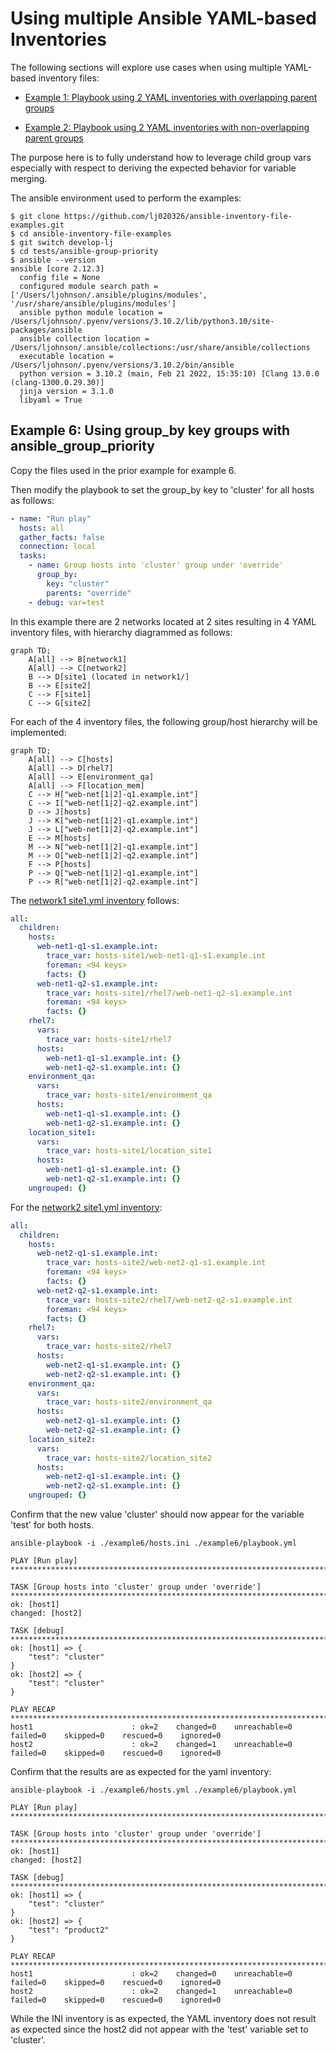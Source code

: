 
Using multiple Ansible YAML-based Inventories  
===

The following sections will explore use cases when using multiple YAML-based inventory files:

* [Example 1: Playbook using 2 YAML inventories with overlapping parent groups](#Example-01)

* [Example 2: Playbook using 2 YAML inventories with non-overlapping parent groups](#Example-02)

The purpose here is to fully understand how to leverage child group vars especially with respect to deriving the expected behavior for variable merging. 

The ansible environment used to perform the examples:

```output
$ git clone https://github.com/lj020326/ansible-inventory-file-examples.git
$ cd ansible-inventory-file-examples
$ git switch develop-lj
$ cd tests/ansible-group-priority
$ ansible --version
ansible [core 2.12.3]
  config file = None
  configured module search path = ['/Users/ljohnson/.ansible/plugins/modules', '/usr/share/ansible/plugins/modules']
  ansible python module location = /Users/ljohnson/.pyenv/versions/3.10.2/lib/python3.10/site-packages/ansible
  ansible collection location = /Users/ljohnson/.ansible/collections:/usr/share/ansible/collections
  executable location = /Users/ljohnson/.pyenv/versions/3.10.2/bin/ansible
  python version = 3.10.2 (main, Feb 21 2022, 15:35:10) [Clang 13.0.0 (clang-1300.0.29.30)]
  jinja version = 3.1.0
  libyaml = True
```



## <a id="Example-06"></a>Example 6: Using group_by key groups with ansible_group_priority

Copy the files used in the prior example for example 6.

Then modify the playbook to set the group_by key to 'cluster' for all hosts as follows:

```yaml
- name: "Run play"
  hosts: all
  gather_facts: false
  connection: local
  tasks:
    - name: Group hosts into 'cluster' group under 'override'
      group_by:
        key: "cluster"
        parents: "override"
    - debug: var=test
```

In this example there are 2 networks located at 2 sites resulting in 4 YAML inventory files, with hierarchy diagrammed as follows:

```mermaid
graph TD;
    A[all] --> B[network1]
    A[all] --> C[network2]
    B --> D[site1 (located in network1/]
    B --> E[site2]
    C --> F[site1]
    C --> G[site2]
```


For each of the 4 inventory files, the following group/host hierarchy will be implemented:

```mermaid
graph TD;
    A[all] --> C[hosts]
    A[all] --> D[rhel7]
    A[all] --> E[environment_qa]
    A[all] --> F[location_mem]
    C --> H["web-net[1|2]-q1.example.int"]
    C --> I["web-net[1|2]-q2.example.int"]
    D --> J[hosts]
    J --> K["web-net[1|2]-q1.example.int"]
    J --> L["web-net[1|2]-q2.example.int"]
    E --> M[hosts]
    M --> N["web-net[1|2]-q1.example.int"]
    M --> O["web-net[1|2]-q2.example.int"]
    F --> P[hosts]
    P --> Q["web-net[1|2]-q1.example.int"]
    P --> R["web-net[1|2]-q2.example.int"]
```

The [network1 site1.yml inventory](./network1/site1.yml) follows:

```yaml
all:
  children:
    hosts:
      web-net1-q1-s1.example.int:
        trace_var: hosts-site1/web-net1-q1-s1.example.int
        foreman: <94 keys>
        facts: {}
      web-net1-q2-s1.example.int:
        trace_var: hosts-site1/rhel7/web-net1-q2-s1.example.int
        foreman: <94 keys>
        facts: {}
    rhel7:
      vars:
        trace_var: hosts-site1/rhel7
      hosts:
        web-net1-q1-s1.example.int: {}
        web-net1-q2-s1.example.int: {}
    environment_qa:
      vars:
        trace_var: hosts-site1/environment_qa
      hosts:
        web-net1-q1-s1.example.int: {}
        web-net1-q2-s1.example.int: {}
    location_site1:
      vars:
        trace_var: hosts-site1/location_site1
      hosts:
        web-net1-q1-s1.example.int: {}
        web-net1-q2-s1.example.int: {}
    ungrouped: {}

```

For the [network2 site1.yml inventory](./network2/site1.yml):

```yaml
all:
  children:
    hosts:
      web-net2-q1-s1.example.int:
        trace_var: hosts-site2/web-net2-q1-s1.example.int
        foreman: <94 keys>
        facts: {}
      web-net2-q2-s1.example.int:
        trace_var: hosts-site2/rhel7/web-net2-q2-s1.example.int
        foreman: <94 keys>
        facts: {}
    rhel7:
      vars:
        trace_var: hosts-site2/rhel7
      hosts:
        web-net2-q1-s1.example.int: {}
        web-net2-q2-s1.example.int: {}
    environment_qa:
      vars:
        trace_var: hosts-site2/environment_qa
      hosts:
        web-net2-q1-s1.example.int: {}
        web-net2-q2-s1.example.int: {}
    location_site2:
      vars:
        trace_var: hosts-site2/location_site2
      hosts:
        web-net2-q1-s1.example.int: {}
        web-net2-q2-s1.example.int: {}
    ungrouped: {}

```


Confirm that the new value 'cluster' should now appear for the variable 'test' for both hosts.

```output
ansible-playbook -i ./example6/hosts.ini ./example6/playbook.yml 

PLAY [Run play] **********************************************************************************************************************************************************************************************************************************************************

TASK [Group hosts into 'cluster' group under 'override'] *****************************************************************************************************************************************************************************************************************
ok: [host1]
changed: [host2]

TASK [debug] *************************************************************************************************************************************************************************************************************************************************************
ok: [host1] => {
    "test": "cluster"
}
ok: [host2] => {
    "test": "cluster"
}

PLAY RECAP ***************************************************************************************************************************************************************************************************************************************************************
host1                      : ok=2    changed=0    unreachable=0    failed=0    skipped=0    rescued=0    ignored=0   
host2                      : ok=2    changed=1    unreachable=0    failed=0    skipped=0    rescued=0    ignored=0   
```

Confirm that the results are as expected for the yaml inventory:

```output
ansible-playbook -i ./example6/hosts.yml ./example6/playbook.yml 

PLAY [Run play] **********************************************************************************************************************************************************************************************************************************************************

TASK [Group hosts into 'cluster' group under 'override'] *****************************************************************************************************************************************************************************************************************
ok: [host1]
changed: [host2]

TASK [debug] *************************************************************************************************************************************************************************************************************************************************************
ok: [host1] => {
    "test": "cluster"
}
ok: [host2] => {
    "test": "product2"
}

PLAY RECAP ***************************************************************************************************************************************************************************************************************************************************************
host1                      : ok=2    changed=0    unreachable=0    failed=0    skipped=0    rescued=0    ignored=0   
host2                      : ok=2    changed=1    unreachable=0    failed=0    skipped=0    rescued=0    ignored=0   
```

While the INI inventory is as expected, the YAML inventory does not result as expected since the host2 did not appear with the 'test' variable set to 'cluster'.
